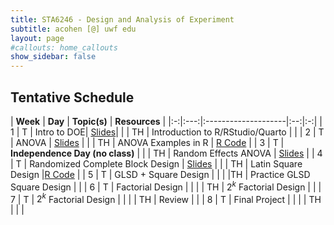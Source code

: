 ```yaml
---
title: STA6246 - Design and Analysis of Experiment
subtitle: acohen [@] uwf edu
layout: page
#callouts: home_callouts
show_sidebar: false
---
```



## Tentative Schedule

| **Week** | **Day** | **Topic(s)** | **Resources** |
|:-:|:---:|:--------------------|:--:|:-:|
| 1    | T     | Intro to DOE| [Slides](https://uwfteaching.github.io/STA6246/STA6246_DOE.pdf#page=1)|
|      | TH    | Introduction to R/RStudio/Quarto | |
| 2    | T     | ANOVA | [Slides](https://uwfteaching.github.io/STA6246/STA6246_DOE.pdf#page=32) |
|      | TH    | ANOVA Examples in R | [R Code](qmd/ANOVA_Examples.html) |
| 3    | T     | **Independence Day (no class)** |
|      | TH    | Random Effects ANOVA | [Slides](https://uwfteaching.github.io/STA6246/STA6246_DOE.pdf#page=66) |
| 4    | T     | Randomized Complete Block Design  | [Slides](https://uwfteaching.github.io/STA6246/STA6246_DOE.pdf#page=77) | 
|      | TH    | Latin Square Design  |[R Code](qmd/LSD_Examples.html) |
| 5    | T     | GLSD + Square Design | | 
|      |TH     | Practice GLSD Square Design |  | 
| 6    | T     | Factorial Design | |
|      | TH    | $2^k$ Factorial Design  |  | 
| 7    | T     | $2^k$ Factorial Design | |
|      | TH    | Review  | |
| 8    | T     | Final Project |  |
|      | TH    |  |  |
